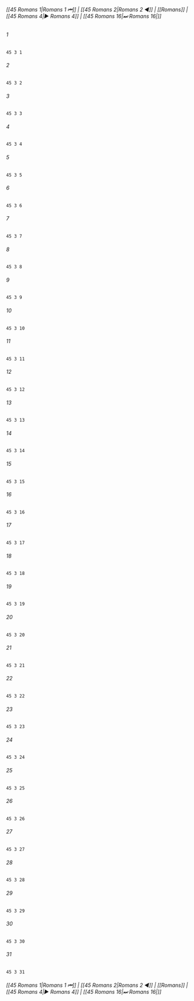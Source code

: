 
###### [[45 Romans 1|Romans 1 ⏮]] | [[45 Romans 2|Romans 2 ◀]] | [[Romans]] | [[45 Romans 4|▶ Romans 4]] | [[45 Romans 16|⏭ Romans 16|]]

###### 1
``` verse
45 3 1 
```
###### 2
``` verse
45 3 2 
```
###### 3
``` verse
45 3 3 
```
###### 4
``` verse
45 3 4 
```
###### 5
``` verse
45 3 5 
```
###### 6
``` verse
45 3 6 
```
###### 7
``` verse
45 3 7 
```
###### 8
``` verse
45 3 8 
```
###### 9
``` verse
45 3 9 
```
###### 10
``` verse
45 3 10 
```
###### 11
``` verse
45 3 11 
```
###### 12
``` verse
45 3 12 
```
###### 13
``` verse
45 3 13 
```
###### 14
``` verse
45 3 14 
```
###### 15
``` verse
45 3 15 
```
###### 16
``` verse
45 3 16 
```
###### 17
``` verse
45 3 17 
```
###### 18
``` verse
45 3 18 
```
###### 19
``` verse
45 3 19 
```
###### 20
``` verse
45 3 20 
```
###### 21
``` verse
45 3 21 
```
###### 22
``` verse
45 3 22 
```
###### 23
``` verse
45 3 23 
```
###### 24
``` verse
45 3 24 
```
###### 25
``` verse
45 3 25 
```
###### 26
``` verse
45 3 26 
```
###### 27
``` verse
45 3 27 
```
###### 28
``` verse
45 3 28 
```
###### 29
``` verse
45 3 29 
```
###### 30
``` verse
45 3 30 
```
###### 31
``` verse
45 3 31 
```

###### [[45 Romans 1|Romans 1 ⏮]] | [[45 Romans 2|Romans 2 ◀]] | [[Romans]] | [[45 Romans 4|▶ Romans 4]] | [[45 Romans 16|⏭ Romans 16|]]

